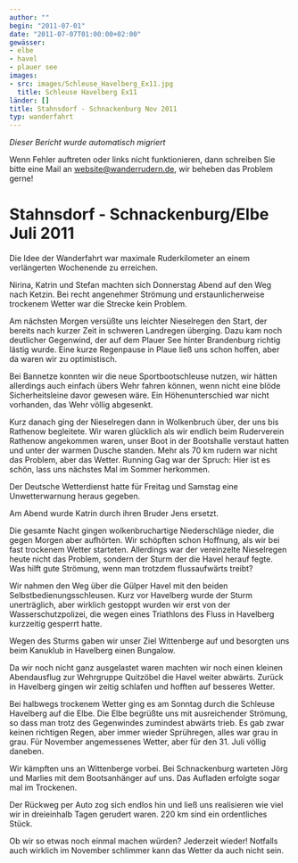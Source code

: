 ```yaml
---
author: ""
begin: "2011-07-01"
date: "2011-07-07T01:00:00+02:00"
gewässer:
- elbe
- havel
- plauer see
images:
- src: images/Schleuse_Havelberg_Ex11.jpg
  title: Schleuse Havelberg Ex11
länder: []
title: Stahnsdorf - Schnackenburg Nov 2011
typ: wanderfahrt
---
```



*Dieser Bericht wurde automatisch migriert*

Wenn Fehler auftreten oder links nicht funktionieren, dann schreiben Sie bitte eine Mail an website@wanderrudern.de, wir beheben das Problem gerne!



# Stahnsdorf - Schnackenburg/Elbe Juli 2011


Die Idee der Wanderfahrt war maximale Ruderkilometer an einem verlängerten Wochenende zu erreichen.

Nirina, Katrin und Stefan machten sich Donnerstag Abend auf den Weg nach Ketzin. Bei recht angenehmer Strömung und erstaunlicherweise trockenem Wetter war die Strecke kein Problem.

Am nächsten Morgen versüßte uns leichter Nieselregen den Start, der bereits nach kurzer Zeit in schweren Landregen überging. Dazu kam noch deutlicher Gegenwind, der auf dem Plauer See hinter Brandenburg richtig lästig wurde. Eine kurze Regenpause in Plaue ließ uns schon hoffen, aber da waren wir zu optimistisch.

Bei Bannetze konnten wir die neue Sportbootschleuse nutzen, wir hätten allerdings auch einfach übers Wehr fahren können, wenn nicht eine blöde Sicherheitsleine davor gewesen wäre. Ein Höhenunterschied war nicht vorhanden, das Wehr völlig abgesenkt.

Kurz danach ging der Nieselregen dann in Wolkenbruch über, der uns bis Rathenow begleitete. Wir waren glücklich als wir endlich beim Ruderverein Rathenow angekommen waren, unser Boot in der Bootshalle verstaut hatten und unter der warmen Dusche standen. Mehr als 70 km rudern war nicht das Problem, aber das Wetter. Running Gag war der Spruch: Hier ist es schön, lass uns nächstes Mal im Sommer herkommen.

Der Deutsche Wetterdienst hatte für Freitag und Samstag eine Unwetterwarnung heraus gegeben.

Am Abend wurde Katrin durch ihren Bruder Jens ersetzt.

Die gesamte Nacht gingen wolkenbruchartige Niederschläge nieder, die gegen Morgen aber aufhörten. Wir schöpften schon Hoffnung, als wir bei fast trockenem Wetter starteten. Allerdings war der vereinzelte Nieselregen heute nicht das Problem, sondern der Sturm der die Havel herauf fegte. Was hilft gute Strömung, wenn man trotzdem flussaufwärts treibt?

Wir nahmen den Weg über die Gülper Havel mit den beiden Selbstbedienungsschleusen. Kurz vor Havelberg wurde der Sturm unerträglich, aber wirklich gestoppt wurden wir erst von der Wasserschutzpolizei, die wegen eines Triathlons des Fluss in Havelberg kurzzeitig gesperrt hatte.

Wegen des Sturms gaben wir unser Ziel Wittenberge auf und besorgten uns beim Kanuklub in Havelberg einen Bungalow.

Da wir noch nicht ganz ausgelastet waren machten wir noch einen kleinen Abendausflug zur Wehrgruppe Quitzöbel die Havel weiter abwärts. Zurück in Havelberg gingen wir zeitig schlafen und hofften auf besseres Wetter.

Bei halbwegs trockenem Wetter ging es am Sonntag durch die Schleuse Havelberg auf die Elbe. Die Elbe begrüßte uns mit ausreichender Strömung, so dass man trotz des Gegenwindes zumindest abwärts trieb. Es gab zwar keinen richtigen Regen, aber immer wieder Sprühregen, alles war grau in grau. Für November angemessenes Wetter, aber für den 31. Juli völlig daneben.

Wir kämpften uns an Wittenberge vorbei. Bei Schnackenburg warteten Jörg und Marlies mit dem Bootsanhänger auf uns. Das Aufladen erfolgte sogar mal im Trockenen.

Der Rückweg per Auto zog sich endlos hin und ließ uns realisieren wie viel wir in dreieinhalb Tagen gerudert waren. 220 km sind ein ordentliches Stück.

Ob wir so etwas noch einmal machen würden? Jederzeit wieder! Notfalls auch wirklich im November schlimmer kann das Wetter da auch nicht sein.